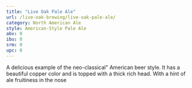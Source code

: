 ```yaml
---
title: "Live Oak Pale Ale"
url: /live-oak-brewing/live-oak-pale-ale/
category: North American Ale
style: American-Style Pale Ale
abv: 0
ibu: 0
srm: 0
upc: 0
---
```

A delicious example of the neo-classical" American beer style. It has a beautiful copper color and is topped with a thick rich head. With a hint of ale fruitiness in the nose
